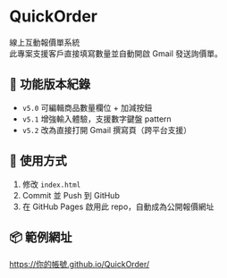 # QuickOrder

線上互動報價單系統  
此專案支援客戶直接填寫數量並自動開啟 Gmail 發送詢價單。

## 🔧 功能版本紀錄
- `v5.0` 可編輯商品數量欄位 + 加減按鈕
- `v5.1` 增強輸入體驗，支援數字鍵盤 pattern
- `v5.2` 改為直接打開 Gmail 撰寫頁（跨平台支援）

## 🚀 使用方式
1. 修改 `index.html`
2. Commit 並 Push 到 GitHub
3. 在 GitHub Pages 啟用此 repo，自動成為公開報價網址

## 📦 範例網址
https://你的帳號.github.io/QuickOrder/
